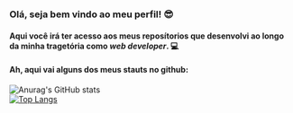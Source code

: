 ### Olá, seja bem vindo ao meu perfil! 😎
#### Aqui você irá ter acesso aos meus reposítorios que desenvolvi ao longo da minha tragetória como *web developer*. 💻
#### Ah, aqui vai alguns dos meus stauts no github:
![Anurag's GitHub stats](https://github-readme-stats.vercel.app/api?username=mAngelo-dev&show_icons=true&custom_title=Meu%20status%20do%20GitHub%0A&bg_color=DEG,03306B,04469C,0658C4&title_color=011229&text_color=4A4A4A) <br>
[![Top Langs](https://github-readme-stats.vercel.app/api/top-langs/?username=mAngelo-dev&layout=compact&theme=github_dark&card_width=370px&custom_title=Linguagens%20mais%20utilizadas%20por%20mim%0A%0A)](https://github.com/anuraghazra/github-readme-stats)

